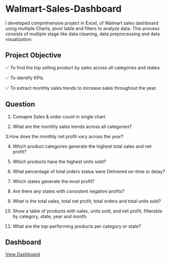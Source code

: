 # Walmart-Sales-Dashboard
I developed comprehensive project in Excel, of Walmart sales dashboard using multiple Charts, pivot table and filters to analyze data. This process consists of multiple stage like data cleaning, data preprocessing and data visualization.

## Project Objective
✅ To find the top selling product by sales across all categories and states.

✅ To identify KPIs

✅ To extract monthly sales trends to increase sales throughout the year.

## Question
1. Comapre Sales & order count in single chart

2. What are the monthly sales trends across all categories?

 3.How does the monthly net profit vary across the year?

4. Which product categories generate the highest total sales and net profit?

5. Which products have the highest units sold?

6. What percentage of total orders status were Delivered on-time or delay?

7. Which states generate the most profit?

8. Are there any states with consistent negative profits?

9. What is the total sales, total net profit, total orders and total units sold?

10. Show a table of products with sales, units sold, and net profit, filterable by category, state, year and month.

11. What are the top-performing products per category or state?

## Dashboard
<a href="https://github.com/Yashchavan9709/Walmart-Sales-Dashboard/blob/main/Walmart_dashboard.png">View Dashboard</a>
